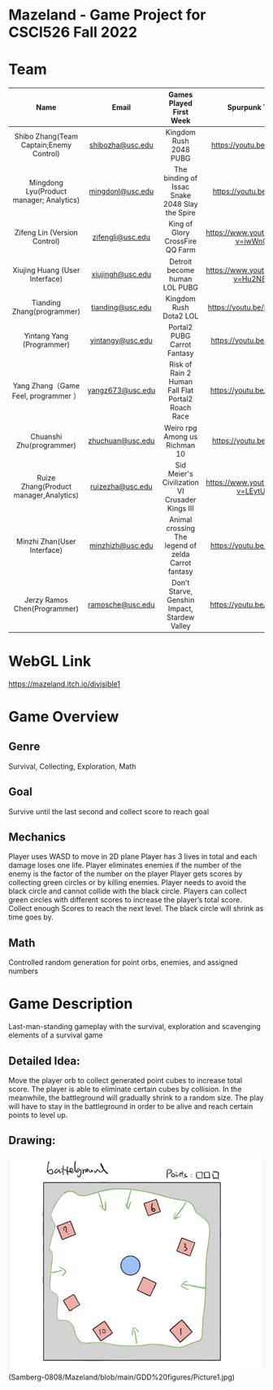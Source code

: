# Mazeland - Game Project for CSCI526 Fall 2022
# Team
|                   Name                   |       Email      |               Games Played First Week              |              Spurpunk TD review             |   |
|:----------------------------------------:|:----------------:|:--------------------------------------------------:|:-------------------------------------------:|---|
| Shibo Zhang(Team Captain;Enemy Control)  | shibozha@usc.edu | Kingdom Rush 2048 PUBG                             | https://youtu.be/Kke2brSLXVE                |   |
| Mingdong Lyu(Product manager; Analytics) | mingdonl@usc.edu | The binding of Issac Snake 2048 Slay the Spire     | https://youtu.be/HX8jvAXe5ts                |   |
| Zifeng Lin (Version Control)             | zifengli@usc.edu | King of Glory CrossFire QQ Farm                    | https://www.youtube.com/watch?v=iwWn0_tOTyk |   |
| Xiujing Huang (User Interface)           | xiujingh@usc.edu | Detroit become human LOL PUBG                      | https://www.youtube.com/watch?v=Hu2N8fc77CU |   |
| Tianding Zhang(programmer)               | tianding@usc.edu | Kingdom Rush Dota2 LOL                             | https://youtu.be/bNQvSRG7MDE                |   |
| Yintang Yang (Programmer)                | yintangy@usc.edu | Portal2 PUBG Carrot Fantasy                        | https://youtu.be/exPrTCbu-ME                |   |
| Yang Zhang（Game Feel, programmer ）     | yangz673@usc.edu | Risk of Rain 2 Human Fall Flat Portal2 Roach Race  | https://youtu.be/X2eXk2_PhGY                |   |
| Chuanshi Zhu(programmer)                 | zhuchuan@usc.edu | Weiro rpg Among us Richman 10                      | https://youtu.be/_71f3Zo2sL0                |   |
| Ruize Zhang(Product manager,Analytics)   | ruizezha@usc.edu | Sid Meier's Civilization VI Crusader Kings III     | https://www.youtube.com/watch?v=LEytUpuILrM |   |
| Minzhi Zhan(User Interface)              | minzhizh@usc.edu | Animal crossing The legend of zelda Carrot fantasy | https://youtu.be/dsA9ySEOY-s                |   |
| Jerzy Ramos Chen(Programmer)             | ramosche@usc.edu | Don’t Starve, Genshin Impact, Stardew Valley       | https://youtu.be/0amXbrHk1d8                |   |

# WebGL Link
https://mazeland.itch.io/divisible1

# Game Overview
## Genre
Survival, Collecting, Exploration, Math
## Goal
Survive until the last second and collect score to reach goal
## Mechanics
Player uses WASD to move in 2D plane
Player has 3 lives in total and each damage loses one life.
Player eliminates enemies if the number of the enemy is the factor of the number on the player
Player gets scores by collecting green circles or by killing enemies.
Player needs to avoid the black circle and cannot collide with the black circle.
Players can collect green circles with different scores to increase the player’s total score.
Collect enough Scores to reach the next level.
The black circle will shrink as time goes by.
## Math
Controlled random generation for point orbs, enemies, and assigned numbers
 
# Game Description
Last-man-standing gameplay with the survival, exploration and scavenging elements of a survival game


## Detailed Idea:

Move the player orb to collect generated point cubes to increase total score. The player is able to eliminate certain cubes by collision. In the meanwhile, the battleground will gradually shrink to a random size. The play will have to stay in the battleground in order to be alive and reach certain points to level up.
## Drawing:
![alt text](https://github.com/Samberg-0808/Mazeland/blob/main/GDD%20figures/Picture1.jpg?raw=true)
(Samberg-0808/Mazeland/blob/main/GDD%20figures/Picture1.jpg)




